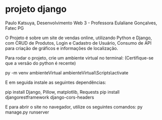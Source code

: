 # projeto django
Paulo Katsuya, Desenvolvimento Web 3 - Professora Eulaliane Gonçalves, Fatec PG

O Projeto é sobre um site de vendas online, utilizando Python e Django, com CRUD de Produtos, Login e Cadastro de Usuário, Consumo de API para criação de gráficos e informações de localização. 


Para rodar o projeto, crie um ambiente virtual no terminal:
(Certifique-se que a versão do python é recente)

py -m venv ambienteVirtual
ambienteVirtual\Scripts\activate

E em seguida instale as seguintes dependências:

pip install Django, Pillow, matplotlib, Requests
pip install djangorestframework django-cors-headers

E para abrir o site no navegador, utilize os seguintes comandos:
py manage.py runserver
